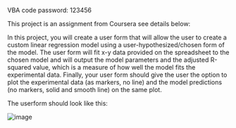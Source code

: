 VBA code password: 123456

This project is an assignment from Coursera see details below: 

In this project, you will create a user form that will allow the user to create a custom linear regression model using a user-hypothesized/chosen form of the model.  The user form will fit x-y data provided on the spreadsheet to the chosen model and will output the model parameters and the adjusted R-squared value, which is a measure of how well the model fits the experimental data.  Finally, your user form should give the user the option to plot the experimental data (as markers, no line) and the model predictions (no markers, solid and smooth line) on the same plot. 

The userform should look like this:

![image](https://d3c33hcgiwev3.cloudfront.net/imageAssetProxy.v1/FGGftSivEeiuHRLt0IYbDA_f80638fcbf897a9e1d476383b820a134_starter-user-form.png?expiry=1625184000000&hmac=pb-APIF3M1c5Yzi9OJD1Sr4BVDP45uPyba4to1NBHLQ)

